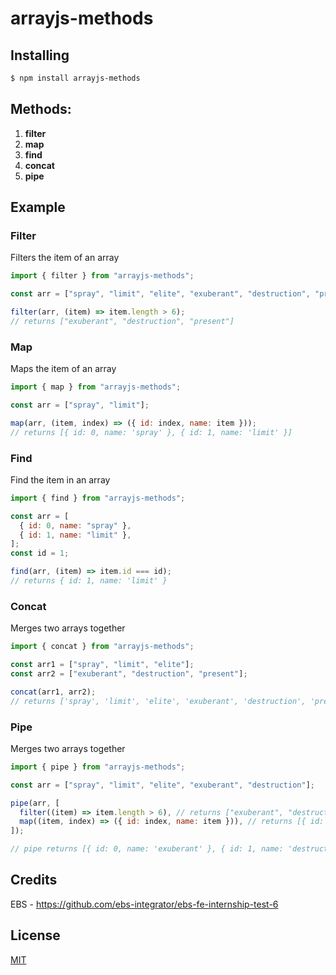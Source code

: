 # arrayjs-methods

## Installing

```bash
$ npm install arrayjs-methods
```

## Methods:

1. **filter**
2. **map**
3. **find**
4. **concat**
5. **pipe**

## Example

### Filter

Filters the item of an array

```js
import { filter } from "arrayjs-methods";

const arr = ["spray", "limit", "elite", "exuberant", "destruction", "present"];

filter(arr, (item) => item.length > 6);
// returns ["exuberant", "destruction", "present"]
```

### Map

Maps the item of an array

```js
import { map } from "arrayjs-methods";

const arr = ["spray", "limit"];

map(arr, (item, index) => ({ id: index, name: item }));
// returns [{ id: 0, name: 'spray' }, { id: 1, name: 'limit' }]
```

### Find

Find the item in an array

```js
import { find } from "arrayjs-methods";

const arr = [
  { id: 0, name: "spray" },
  { id: 1, name: "limit" },
];
const id = 1;

find(arr, (item) => item.id === id);
// returns { id: 1, name: 'limit' }
```

### Concat

Merges two arrays together

```js
import { concat } from "arrayjs-methods";

const arr1 = ["spray", "limit", "elite"];
const arr2 = ["exuberant", "destruction", "present"];

concat(arr1, arr2);
// returns ['spray', 'limit', 'elite', 'exuberant', 'destruction', 'present']
```

### Pipe

Merges two arrays together

```js
import { pipe } from "arrayjs-methods";

const arr = ["spray", "limit", "elite", "exuberant", "destruction"];

pipe(arr, [
  filter((item) => item.length > 6), // returns ["exuberant", "destruction"]
  map((item, index) => ({ id: index, name: item })), // returns [{ id: 0, name: 'exuberant' }, { id: 1, name: 'destruction' }]
]);

// pipe returns [{ id: 0, name: 'exuberant' }, { id: 1, name: 'destruction' }]
```

## Credits

EBS - https://github.com/ebs-integrator/ebs-fe-internship-test-6

## License

[MIT](LICENSE)
